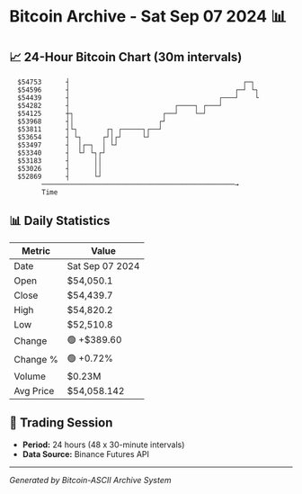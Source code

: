 # Bitcoin Archive - Sat Sep 07 2024 📊

## 📈 24-Hour Bitcoin Chart (30m intervals)

```
  $54753      ┤                                           ┌─┐  
  $54596      ┤                                         ┌─┘ └┐ 
  $54439      ┤                                     ┌───┘    └ 
  $54282      ┤                          ┌────┐ ┌───┘          
  $54125      ┼┐                      ┌──┘    └─┘              
  $53968      ┤│                     ┌┘                        
  $53811      ┤└┐       ┌┐ ┌─────┐┌──┘                         
  $53654      ┤ └┐     ┌┘│┌┘     └┘                            
  $53497      ┤  │┌─┐  │ └┘                                    
  $53340      ┤  └┘ └┐┌┘                                       
  $53183      ┤      ││                                        
  $53026      ┤      ││                                        
  $52869      ┤      └┘                                        
        ────────────────────────────────────────────────→
        Time
```

## 📊 Daily Statistics

| Metric | Value |
|--------|-------|
| Date | Sat Sep 07 2024 |
| Open | $54,050.1 |
| Close | $54,439.7 |
| High | $54,820.2 |
| Low | $52,510.8 |
| Change | 🟢 +$389.60 |
| Change % | 🟢 +0.72% |
| Volume | $0.23M |
| Avg Price | $54,058.142 |

## 📅 Trading Session

- **Period:** 24 hours (48 x 30-minute intervals)
- **Data Source:** Binance Futures API

---
*Generated by Bitcoin-ASCII Archive System*
